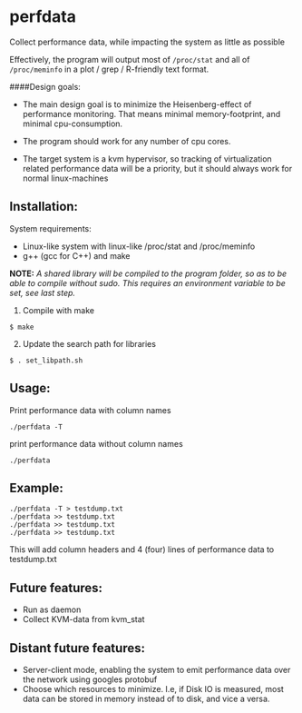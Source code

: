 perfdata
========

Collect performance data, while impacting the system as little as possible

Effectively, the program will output most of `/proc/stat` and all of `/proc/meminfo` in a plot / grep / R-friendly 
text format. 

####Design goals:
- The main design goal is to minimize the Heisenberg-effect of performance monitoring. 
That means minimal memory-footprint, and minimal cpu-consumption. 

- The program should work for any number of cpu cores.

- The target system is a kvm hypervisor, so tracking of virtualization related performance data will be a priority, but it should always work for normal linux-machines


Installation:
------------
System requirements:
- Linux-like system with linux-like /proc/stat and /proc/meminfo
- g++ (gcc for C++) and make

**NOTE:**
*A shared library will be compiled to the program folder, so as to be able to compile without sudo. This requires an environment variable to be set, see last step.*

1. Compile with make
```
$ make
```

2. Update the search path for libraries
```
$ . set_libpath.sh
```



Usage:
------------
Print performance data with column names
```
./perfdata -T
```

print performance data without column names
```
./perfdata
```

Example:
--------------
```
./perfdata -T > testdump.txt
./perfdata >> testdump.txt
./perfdata >> testdump.txt
./perfdata >> testdump.txt
```
This will add column headers and 4 (four) lines of performance data to testdump.txt


Future features:
--------------
- Run as daemon
- Collect KVM-data from kvm_stat

Distant future features:
--------------
- Server-client mode, enabling the system to emit performance data over the network using googles protobuf
- Choose which resources to minimize. I.e, if Disk IO is measured, most data can be stored in memory instead of to disk, and vice a versa.
